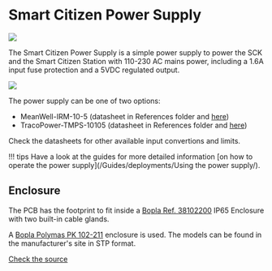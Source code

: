 Smart Citizen Power Supply
==================

![](/assets/images/powersupply.jpg)

The Smart Citizen Power Supply is a simple power supply to power the SCK and the Smart Citizen Station with 110-230 AC mains power, including a 1.6A input fuse protection and a 5VDC regulated output.

![](https://i.imgur.com/50JsH5A.jpg)

The power supply can be one of two options:

- MeanWell-IRM-10-5 (datasheet in References folder and [here](https://www.meanwell.com/Upload/PDF/IRM-10/IRM-10-SPEC.PDF))
- TracoPower-TMPS-10105 (datasheet in References folder and [here](https://www.tracopower.com/products/tmps10.pdf))

Check the datasheets for other available input convertions and limits.

!!! tips 
    Have a look at the guides for more detailed information [on how to operate the power supply](/Guides/deployments/Using the power supply/).
    
## Enclosure

The PCB has the footprint to fit inside a [Bopla Ref. 38102200](https://octopart.com/search?q=bopla+38102200) IP65 Enclosure with two built-in cable glands. 

A [Bopla Polymas PK 102-211](https://www.bopla.de/en/enclosure-technology/product/euromas-polymas/euromas-polymas-enclosures/pk-102-211.html) enclosure is used. The models can be found in the manufacturer's site in STP format.

<a class="github-button" data-size="large" href="https://github.com/fablabbcn/smartcitizen-enclosures/tree/master/SmartCitizen%20Power%20Options#smart-citizen-power-supply" aria-label="Check the source code">Check the source</a>
